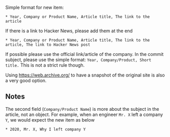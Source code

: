 Simple format for new item:

    * Year, Company or Product Name, Article title, The link to the article

If there is a link to Hacker News, please add them at the end

    * Year, Company or Product Name, Article title, The link to the article, The link to Hacker News post

If possible please use the official link/article of the company. In the
commit subject, please use the simple format: `Year, Company/Product, Short title.`
This is not a strict rule though. 

Using https://web.archive.org/ to have a snapshot of the original site is also a very good option.

## Notes

The second field (`Company/Product Name`) is more about the subject
in the article, not an object. For example, when an engineer `Mr. X`
left a company `Y`, we would expect the new item as below

```
* 2020, Mr. X, Why I left company Y
```
